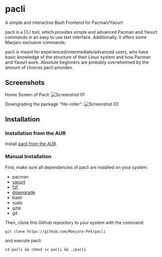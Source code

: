 # pacli
A simple and interactive Bash Frontend for Pacman/Yaourt

pacli is a CLI tool, which provides simple and advanced Pacman and Yaourt commands in an easy to use text interface. Additionally, it offers some Manjaro exclusive commands.

pacli is meant for experienced/intermediate/advanced users, who have basic knowledge of the structure of their Linux system and how Pacman and Yaourt work. Absolute beginners are probably overwhelmed by the amount of choices pacli provides.


## Screenshots

Home Screen of Pacli:
![Screenshot 01](http://i.imgur.com/eqXZWrC.png)

Downgrading the package "file-roller":
![Screenshot 02](http://i.imgur.com/kKzqbSl.png)


## Installation

### Installation from the AUR
Install [pacli from the AUR](https://aur.archlinux.org/packages/pacli/).

### Manual Installation
First, make sure all dependencies of pacli are installed on your system:
- pacman
- [yaourt](https://wiki.archlinux.org/index.php/Yaourt)
- [fzf](https://aur.archlinux.org/packages/fzf/)
- [downgrade](https://aur.archlinux.org/packages/downgrade/)
- bash
- sudo
- gzip
- git

Then, clone this Github repository to your system with the command:
```
git clone https://github.com/Manjaro-Pek/pacli
```
and execute pacli:
```
cd pacli && chmod +x pacli && ./pacli
```
